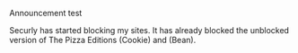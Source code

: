 Announcement
test

Securly has started blocking my sites. It has already blocked the unblocked version of The Pizza Editions (Cookie) and (Bean).
